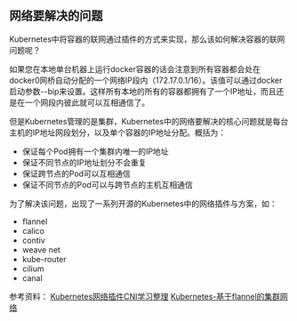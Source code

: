 <!-- toc -->

## 网络要解决的问题
Kubernetes中将容器的联网通过插件的方式来实现，那么该如何解决容器的联网问题呢？

如果您在本地单台机器上运行docker容器的话会注意到所有容器都会处在docker0网桥自动分配的一个网络IP段内（172.17.0.1/16）。该值可以通过docker启动参数--bip来设置。这样所有本地的所有的容器都拥有了一个IP地址，而且还是在一个网段内彼此就可以互相通信了。

但是Kubernetes管理的是集群，Kubernetes中的网络要解决的核心问题就是每台主机的IP地址网段划分，以及单个容器的IP地址分配。概括为：

* 保证每个Pod拥有一个集群内唯一的IP地址
* 保证不同节点的IP地址划分不会重复
* 保证跨节点的Pod可以互相通信
* 保证不同节点的Pod可以与跨节点的主机互相通信


为了解决该问题，出现了一系列开源的Kubernetes中的网络插件与方案，如：
* flannel
* calico
* contiv
* weave net
* kube-router
* cilium
* canal


参考资料：
[Kubernetes网络插件CNI学习整理](https://blog.csdn.net/u010129347/article/details/78800065)
[Kubernetes-基于flannel的集群网络](https://www.kubernetes.org.cn/4105.html)
